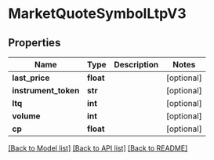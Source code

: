 # MarketQuoteSymbolLtpV3

## Properties
Name | Type | Description | Notes
------------ | ------------- | ------------- | -------------
**last_price** | **float** |  | [optional] 
**instrument_token** | **str** |  | [optional] 
**ltq** | **int** |  | [optional] 
**volume** | **int** |  | [optional] 
**cp** | **float** |  | [optional] 

[[Back to Model list]](../README.md#documentation-for-models) [[Back to API list]](../README.md#documentation-for-api-endpoints) [[Back to README]](../README.md)

